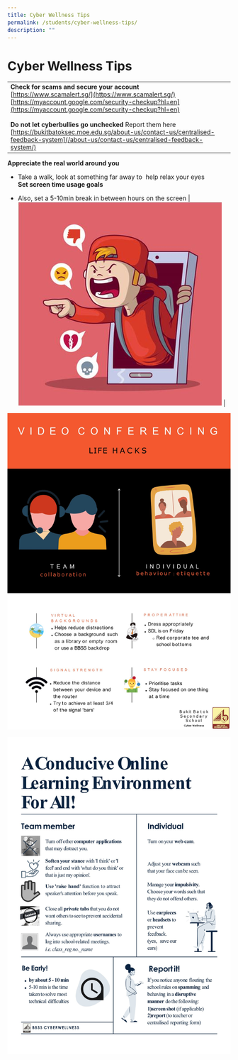 ```yaml
---
title: Cyber Wellness Tips
permalink: /students/cyber-wellness-tips/
description: ""
---
```

# Cyber Wellness Tips

|   |   |
|---|---|
|**Check for scams and secure your account**<br>   [https://www.scamalert.sg/](https://www.scamalert.sg/)<br>[https://myaccount.google.com/security-checkup?hl=en](https://myaccount.google.com/security-checkup?hl=en)<br><br> **Do not let cyberbullies go unchecked**  Report them here <br>[https://bukitbatoksec.moe.edu.sg/about-us/contact-us/centralised-feedback-system](/about-us/contact-us/centralised-feedback-system/)

  

**Appreciate the real world around you**

*   Take a walk, look at something far away to  help relax your eyes<br>
**Set screen time usage goals**

*   Also, set a 5-10min break in between hours on the screen   |![](/images/Our%20BBSS%20Experience/BBSS%20Student%20Wellbeing/Student/CW2.jpg)   |


![](/images/Our%20BBSS%20Experience/BBSS%20Student%20Wellbeing/Student/Slide1.jpg)

![](/images/Our%20BBSS%20Experience/BBSS%20Student%20Wellbeing/Student/Slide2.jpg)